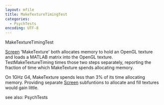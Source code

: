 ```yaml
---
layout: mfile
title: MakeTextureTimingTest
categories:
  - PsychTests
encoding: UTF-8
---
```


MakeTextureTimingTest

[Screen](/docs/Screen) 'MakeTexture' both allocates memory to hold an OpenGL texture and
loads a MATLAB matrix into the OpenGL texture. TestMakeTextureTiming
times those two steps separately, reporting the fraction of time which
MakeTexture spends allocating memory.

On 1GHz G4, MakeTexture spends less than 3% of its time allocating memory.
Providing separate [Screen](/docs/Screen) subfuntions to allocate and fill textures would
gain little.

see also: PsychTests